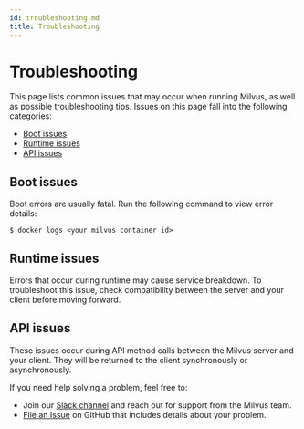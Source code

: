 ```yaml
---
id: troubleshooting.md
title: Troubleshooting
---
```

# Troubleshooting
This page lists common issues that may occur when running Milvus, as well as possible troubleshooting tips. Issues on this page fall into the following categories:

- [Boot issues](#boot_issues)
- [Runtime issues](#runtime_issues)
- [API issues](#api_issues)

<a href="#boot_issues"></a>
  ## Boot issues

  Boot errors are usually fatal. Run the following command to view error details:

  ```
  $ docker logs <your milvus container id>
  ```

<a href="#runtime_issues"></a>
  ## Runtime issues

  Errors that occur during runtime may cause service breakdown. To troubleshoot this issue, check compatibility between the server and your client before moving forward.

<a href="#api_issues"></a>
  ## API issues

  These issues occur during API method calls between the Milvus server and your client. They will be returned to the client synchronously or asynchronously.

  

  If you need help solving a problem, feel free to:

  - Join our [Slack channel](https://join.slack.com/t/milvusio/shared_invite/enQtNzY1OTQ0NDI3NjMzLWNmYmM1NmNjOTQ5MGI5NDhhYmRhMGU5M2NhNzhhMDMzY2MzNDdlYjM5ODQ5MmE3ODFlYzU3YjJkNmVlNDQ2ZTk) and reach out for support from the Milvus team.
  - [File an Issue](https://github.com/milvus-io/milvus/issues/new/choose) on GitHub that includes details about your problem.

